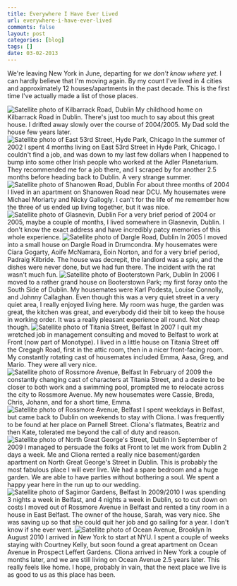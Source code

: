 ```yaml
---
title: Everywhere I Have Ever Lived
url: everywhere-i-have-ever-lived
comments: false
layout: post
categories: [blog]
tags: []
date: 03-02-2013
---
```

We're leaving New York in June, departing for *we don't know where yet*. I can hardly believe that I'm moving again. By my count I've lived in 4 cities and approximately 12 houses/apartments in the past decade. This is the first time I've actually made a list of those places.

<img src="http://farm9.staticflickr.com/8325/8436957984_60f1b30394_b_d.jpg" alt="Satellite photo of Kilbarrack Road, Dublin" class="photo"/>
My childhood home on Kilbarrack Road in Dublin. There's just too much to say about this great house. I drifted away slowly over the course of 2004/2005. My Dad sold the house few years later.

<img src="http://farm9.staticflickr.com/8052/8436956268_39398a9b97_b_d.jpg" alt="Satellite photo of East 53rd Street, Hyde Park, Chicago" class="photo"/>
In the summer of 2002 I spent 4 months living on East 53rd Street in Hyde Park, Chicago. I couldn't find a job, and was down to my last few dollars when I happened to bump into some other Irish people who worked at the Adler Planetarium. They recommended me for a job there, and I scraped by for another 2.5 months before heading back to Dublin. A very strange summer. 

<img src="http://farm9.staticflickr.com/8221/8436957516_7c215675b7_b_d.jpg" alt="Satellite photo of Shanowen Road, Dublin" class="photo"/>
For about three months of 2004 I lived in an apartment on Shanowen Road near DCU. My housemates were Michael Moriarty and Nicky Gallogly. I can't for the life of me remember how the three of us ended up living together, but it was nice.

<img src="http://farm9.staticflickr.com/8237/8435872435_c071b5b63f_b_d.jpg" alt="Satellite photo of Glasnevin, Dublin" class="photo"/>
For a very brief period of 2004 or 2005, maybe a couple of months, I lived somewhere in Glasnevin, Dublin. I don't know the exact address and have incredibly patcy memories of this whole experience.

<img src="http://farm9.staticflickr.com/8369/8435883069_b8b0abe50d_b_d.jpg" alt="Satellite photo of Dargle Road, Dublin" class="photo"/>
In 2005 I moved into a small house on Dargle Road in Drumcondra.  My housemates were Ciara Gogarty, Aoife McNamara, Eoin Norton, and for a very brief period, Padraig Kilbride. The house was decrepit, the landlord was a spiv, and the dishes were never done, but we had fun there. The incident with the rat wasn't much fun.

<img src="http://farm9.staticflickr.com/8226/8435872221_606ab2c1ca_b_d.jpg" alt="Satellite photo of Booterstown Park, Dublin" class="photo"/>
In 2006 I moved to a rather grand house on Booterstown Park; my first foray onto the South Side of Dublin. My housemates were Karl Podesta, Louise Connolly, and Johnny Callaghan. Even though this was a very quiet street in a very quiet area, I really enjoyed living here. My room was huge, the garden was great, the kitchen was great, and everybody did their bit to keep the house in working order. It was a really pleasant experience all round. Not cheap though.

<img src="http://farm9.staticflickr.com/8224/8435873423_1451725dee_b_d.jpg" alt="Satellite photo of Titania Street, Belfast" class="photo"/>
In 2007 I quit my wretched job in management consulting and moved to Belfast to work at Front (now part of Monotype). I lived in a little house on Titania Street off the Cregagh Road, first in the attic room, then in a nicer front-facing room. My constantly rotating cast of housemates included Emma, Aasa, Greg, and Mario. They were all very nice.

<img src="http://farm9.staticflickr.com/8463/8435871471_3cb41c70e0_b_d.jpg" alt="Satellite photo of Rossmore Avenue, Belfast" class="photo"/>
In February of 2009 the constantly changing cast of characters at Titania Street, and a desire to be closer to both work and a swimming pool, prompted me to relocate across the city to Rossmore Avenue. My new housemates were Cassie, Breda, Chris, Johann, and for a short time, Emma.

<img src="http://farm9.staticflickr.com/8075/8436971692_09286e4923_b_d.jpg" alt="Satellite photo of Rossmore Avenue, Belfast" class="photo"/>
I spent weekdays in Belfast, but came back to Dublin on weekends to stay with Cliona. I was frequently to be found at her place on Parnell Street. Cliona's flatmates, Beatriz and then Kate, tolerated me beyond the call of duty and reason.

<img src="http://farm9.staticflickr.com/8502/8435871615_d9a2009481_b_d.jpg" alt="Satellite photo of North Great George's Street, Dublin" class="photo"/>
In September of 2009 I managed to persuade the folks at Front to let me work from Dublin 2 days a week. Me and Cliona rented a really nice basement/garden apartment on North Great George's Street in Dublin. This is probably the most fabulous place I will ever live. We had a spare bedroom and a huge garden. We are able to have parties without bothering a soul. We spent a happy year here in the run up to our wedding.

<img src="http://farm9.staticflickr.com/8080/8436957678_23eb4605cc_b_d.jpg" alt="Satellite photo of Sagimor Gardens, Belfast" class="photo"/>
In 2009/2010 I was spending 3 nights a week in Belfast, and 4 nights a week in Dublin, so to cut down on costs I moved out of Rossmore Avenue in Belfast and rented a tiny room in a house in East Belfast. The owner of the house, Sarah, was very nice. She was saving up so that she could quit her job and go sailing for a year. I don't know if she ever went.  

<img src="http://farm9.staticflickr.com/8093/8435873717_e92f8a68e3_b_d.jpg" alt="Satellite photo of Ocean Avenue, Brooklyn" class="photo"/>
In August 2010 I arrived in New York to start at NYU. I spent a couple of weeks staying with Courtney Kelly, but soon found a great apartment on Ocean Avenue in Prospect Leffert Gardens. Cliona arrived in New York a couple of months later, and we are still living on Ocean Avenue 2.5 years later. This really feels like home. I hope, probably in vain, that the next place we live is as good to us as this place has been.